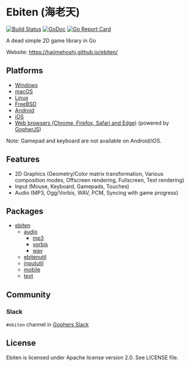 # Ebiten (海老天)

[![Build Status](https://travis-ci.org/hajimehoshi/ebiten.svg?branch=master)](https://travis-ci.org/hajimehoshi/ebiten)
[![GoDoc](https://godoc.org/github.com/hajimehoshi/ebiten?status.svg)](http://godoc.org/github.com/hajimehoshi/ebiten)
[![Go Report Card](https://goreportcard.com/badge/github.com/hajimehoshi/ebiten)](https://goreportcard.com/report/github.com/hajimehoshi/ebiten)

A dead simple 2D game library in Go

Website: https://hajimehoshi.github.io/ebiten/

## Platforms

* [Windows](https://github.com/hajimehoshi/ebiten/wiki/Windows)
* [macOS](https://github.com/hajimehoshi/ebiten/wiki/macOS)
* [Linux](https://github.com/hajimehoshi/ebiten/wiki/Linux)
* [FreeBSD](https://github.com/hajimehoshi/ebiten/wiki/FreeBSD)
* [Android](https://github.com/hajimehoshi/ebiten/wiki/Android)
* [iOS](https://github.com/hajimehoshi/ebiten/wiki/iOS)
* [Web browsers (Chrome, Firefox, Safari and Edge)](https://github.com/hajimehoshi/ebiten/wiki/Web-Browsers) (powered by [GopherJS](http://gopherjs.org/))

Note: Gamepad and keyboard are not available on Android/iOS.

## Features

* 2D Graphics (Geometry/Color matrix transformation, Various composition modes, Offscreen rendering, Fullscreen, Text rendering)
* Input (Mouse, Keyboard, Gamepads, Touches)
* Audio (MP3, Ogg/Vorbis, WAV, PCM, Syncing with game progress)

## Packages

* [ebiten](https://godoc.org/github.com/hajimehoshi/ebiten)
  * [audio](https://godoc.org/github.com/hajimehoshi/ebiten/audio)
    * [mp3](https://godoc.org/github.com/hajimehoshi/ebiten/audio/mp3)
    * [vorbis](https://godoc.org/github.com/hajimehoshi/ebiten/audio/vorbis)
    * [wav](https://godoc.org/github.com/hajimehoshi/ebiten/audio/wav)
  * [ebitenutil](https://godoc.org/github.com/hajimehoshi/ebiten/ebitenutil)
  * [inpututil](https://godoc.org/github.com/hajimehoshi/ebiten/inpututil)
  * [mobile](https://godoc.org/github.com/hajimehoshi/ebiten/mobile)
  * [text](https://godoc.org/github.com/hajimehoshi/ebiten/text)

## Community

### Slack

`#ebiten` channel in [Gophers Slack](https://blog.gopheracademy.com/gophers-slack-community/)

## License

Ebiten is licensed under Apache license version 2.0. See LICENSE file.
